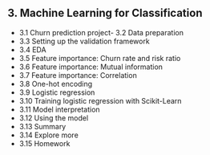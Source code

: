 ## 3. Machine Learning for Classification
- 3.1 Churn prediction project- 3.2 Data preparation
- 3.3 Setting up the validation framework
- 3.4 EDA
- 3.5 Feature importance: Churn rate and risk ratio
- 3.6 Feature importance: Mutual information
- 3.7 Feature importance: Correlation
- 3.8 One-hot encoding
- 3.9 Logistic regression
- 3.10 Training logistic regression with Scikit-Learn
- 3.11 Model interpretation
- 3.12 Using the model
- 3.13 Summary
- 3.14 Explore more
- 3.15 Homework